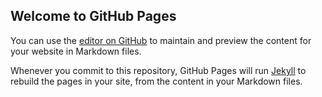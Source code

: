 ## Welcome to GitHub Pages

You can use the [editor on GitHub](https://github.com/ameensuhail/IMDB_django/edit/master/README.md) to maintain and preview the content for your website in Markdown files.

Whenever you commit to this repository, GitHub Pages will run [Jekyll](https://jekyllrb.com/) to rebuild the pages in your site, from the content in your Markdown files.

